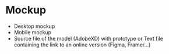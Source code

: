 # Mockup
- Desktop mockup
- Mobile mockup
- Source file of the model (AdobeXD) with prototype or Text file containing the link to an online version (Figma, Framer...)